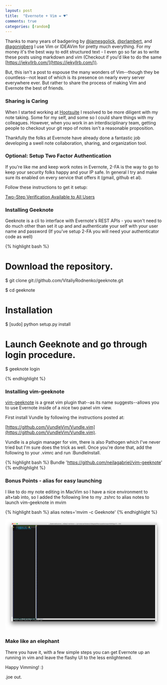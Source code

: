 ```yaml
---
layout: post
title:  "Evernote + Vim = ♥"
comments: true
categories: [random]
---
```


Thanks to many years of badgering by [@jamesgolick](https://twitter.com/jamesjolick), [@prlambert](https://twitter.com/prlambert), 
and [@agonigberg](https://twitter.com/agonigberg) I use Vim or IDEAVim for pretty much everything. For my money it's the 
best way to edit structured text - I even go so far as to write these posts using markdown and vim (Checkout if you'd like to do the same [https://jekyllrb.com/](https://jekyllrb.com/)).

But, this isn't a post to espouse the many wonders of Vim--though they be countless--not least of which is its presence on
nearly every server everywhere ever. But rather to share the process of making Vim and Evernote the best of friends.

### Sharing is Caring 

When I started working at [Hootsuite](http://hootsuite.com) I resolved to be more diligent with my note taking. Some for 
my self, and some so I could share things with my colleagues. However, when you work in an interdisciplinary team,
getting people to checkout your git repo of notes isn't a reasonable proposition. 

Thankfully the folks at Evernote have already done a fantastic job developing a swell note collaboration,
sharing, and organization tool.

### Optional: Setup Two Factor Authentication 

If you're like me and keep work notes in Evernote, 2-FA is the way to go to keep your security folks happy and your IP safe. 
In general I try and make sure its enabled on every service that offers it (gmail, github et al).

Follow these instructions to get it setup: 

[Two-Step Verification Available to All Users](https://blog.evernote.com/blog/2013/10/04/two-step-verification-available-to-all-users/)

### Installing Geeknote

Geeknote is a cli to interface with Evernote's REST APIs - you won't need to do much other than set it up and and authenticate 
your self with your user name and password  (If you've setup 2-FA you will need your authenticator code as well)

{% highlight bash %}

# Download the repository.
$ git clone git://github.com/VitaliyRodnenko/geeknote.git

$ cd geeknote

# Installation
$ [sudo] python setup.py install

# Launch Geeknote and go through login procedure.
$ geeknote login

{% endhighlight %}

### Installing vim-geeknote

[vim-geeknote](https://github.com/neilagabriel/vim-geeknote) is a great vim plugin that--as its name suggests--allows
 you to use Evernote inside of a nice two panel vim view.

First install Vundle by following the instructions posted at:
 
[https://github.com/VundleVim/Vundle.vim](https://github.com/VundleVim/Vundle.vim).

Vundle is a plugin manager for vim, there is also Pathogen which I've never tried but I'm sure does the trick as well. Once 
you're done that, add the following to your .vimrc and run :BundleInstall.

{% highlight bash %}
Bundle 'https://github.com/neilagabriel/vim-geeknote'
{% endhighlight %}

### Bonus Points - alias for easy launching

I like to do my note editing in MacVim so I have a nice environment to alt+tab into, so I added the following line to my .zshrc to alias notes to launch
vim-geeknote in mvim 

{% highlight bash %}
alias notes='mvim -c Geeknote'
{% endhighlight %}

![MacVim up and running with my Geeknotes](/images/posts/evernote-vim/vim-geeknote.png)

### Make like an elephant

There you have it, with a few simple steps you can get Evernote up an running in vim and leave the flashy UI to the less
enlightened.

Happy Vimming! :)

.joe out.

